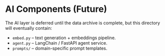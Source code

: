 # AI Components (Future)

The AI layer is deferred until the data archive is complete, but this directory will eventually contain:

* `embed.py` – text generation + embeddings pipeline.
* `agent.py` – LangChain / FastAPI agent service.
* `prompts/` – domain-specific prompt templates. 